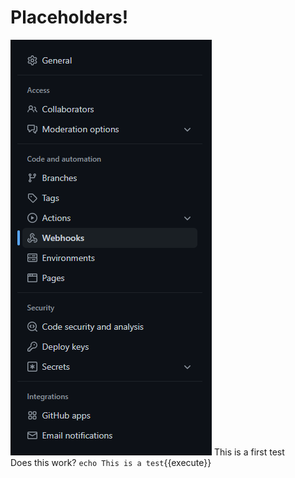 # Placeholders!
![Webhook](./assets/webhookGithub.png)
This is a first test  
Does this work? `echo This is a test`{{execute}}
